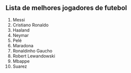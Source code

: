 ## Lista de melhores jogadores de futebol ##

1. Messi
2. Cristiano Ronaldo
3. Haaland
4. Neymar
5. Pelé
6. Maradona
7. Ronaldinho Gaucho
8. Robert Lewandowski
9. Mbappe
10. Suarez
